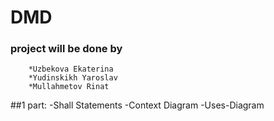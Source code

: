 # DMD
### project will be done by 
        *Uzbekova Ekaterina
        *Yudinskikh Yaroslav
        *Mullahmetov Rinat


##1 part: -Shall Statements
          -Context Diagram
          -Uses-Diagram
   

